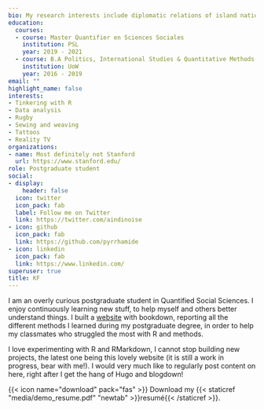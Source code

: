 ```yaml
---
bio: My research interests include diplomatic relations of island nations.
education:
  courses:
  - course: Master Quantifier en Sciences Sociales
    institution: PSL
    year: 2019 - 2021
  - course: B.A Politics, International Studies & Quantitative Methods
    institution: UoW
    year: 2016 - 2019
email: ""
highlight_name: false
interests:
- Tinkering with R
- Data analysis
- Rugby
- Sewing and weaving
- Tattoos
- Reality TV
organizations:
- name: Most definitely not Stanford
  url: https://www.stanford.edu/
role: Postgraduate student
social:
- display:
    header: false
  icon: twitter
  icon_pack: fab
  label: Follow me on Twitter
  link: https://twitter.com/aindinoise
- icon: github
  icon_pack: fab
  link: https://github.com/pyrrhamide
- icon: linkedin
  icon_pack: fab
  link: https://www.linkedin.com/
superuser: true
title: KF
---
```


I am an overly curious postgraduate student in Quantified Social Sciences. I enjoy continuously learning new stuff, to help myself and others better understand things. I built a [website](pyrrhamide.github.io/regressions) with bookdown, reporting all the different methods I learned during my postgraduate degree, in order to help my classmates who struggled the most with R and methods.

I love experimenting with R and RMarkdown, I cannot stop building new projects, the latest one being this lovely website (it is still a work in progress, bear with me!). I would very much like to regularly post content on here, right after I get the hang of Hugo and blogdown!

{{< icon name="download" pack="fas" >}} Download my {{< staticref "media/demo_resume.pdf" "newtab" >}}resumé{{< /staticref >}}.
